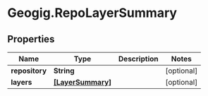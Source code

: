 # Geogig.RepoLayerSummary

## Properties
Name | Type | Description | Notes
------------ | ------------- | ------------- | -------------
**repository** | **String** |  | [optional] 
**layers** | [**[LayerSummary]**](LayerSummary.md) |  | [optional] 


